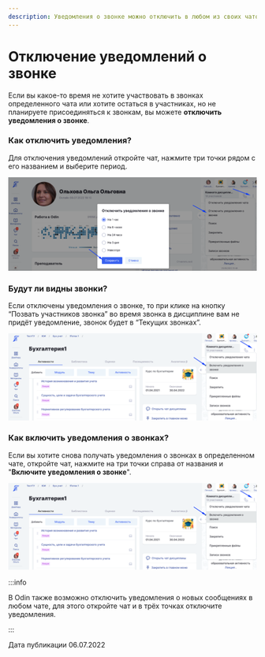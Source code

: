 ```yaml
---
description: Уведомления о звонке можно отключить в любом из своих чатов
---
```


# Отключение уведомлений о звонке

Если вы какое-то время не хотите  участвовать в звонках определенного чата или хотите остаться в  участниках, но не планируете присоединяться к звонкам, вы можете **отключить уведомления о звонке**.

### Как отключить уведомления?

Для отключения уведомлений откройте чат, нажмите три точки рядом с его названием и выберите период.

![](<../../.gitbook/assets/image (97) (1).png>)

### Будут ли видны звонки?

Если отключены уведомления о звонке, то при клике на кнопку “Позвать участников звонка” во время звонка в дисциплине вам не придёт уведомление, звонок будет в “Текущих звонках”.

![](<../../.gitbook/assets/image (106).png>)

### Как включить уведомления о звонках?

Если вы хотите снова получать уведомления о звонках в определенном чате, откройте чат, нажмите на три точки справа от названия и "**Включите уведомления о звонке**".

![](<../../.gitbook/assets/image (128).png>)

:::info

В Odin также возможно отключить уведомления о новых сообщениях в любом чате, для этого откройте чат и в трёх точках отключите уведомления.

:::

Дата публикации 06.07.2022
